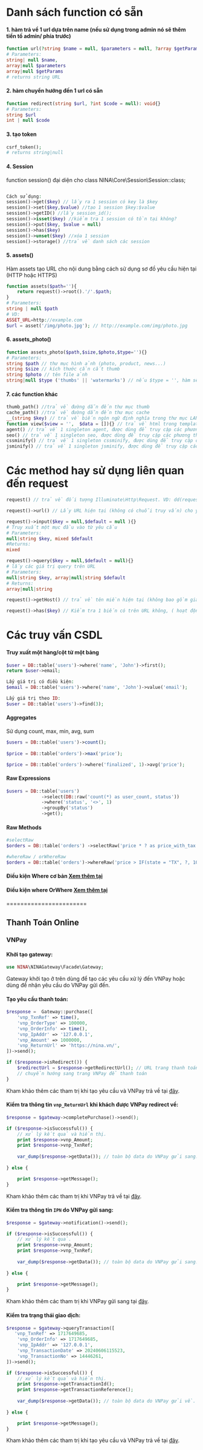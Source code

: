 # Danh sách function có sẵn
#### 1. hàm trả về 1 url dựa trên name (nếu sử dụng trong admin nó sẽ thêm tiền tố admin/ phía trước)
```php
function url(?string $name = null, $parameters = null, ?array $getParams = null): string{}
# Parameters:
string| null $name, 
array|null $parameters 
array|null $getParams
# returns string URL
```

#### 2. hàm chuyển hướng đến 1 url có sẵn
```php
function redirect(string $url, ?int $code = null): void{}
# Parameters:
string $url
int | null $code
```
#### 3. tạo token
```php
csrf_token();
# returns string|null
```
#### 4. Session
function session() đại diện cho class NINA\Core\Session\Session::class;
```php

Cách sử dụng:
session()->get($key) // lấy ra 1 session có key là $key
session()->set($key,$value) //tạo 1 session $key:$value
session()->getID() //lấy session_id();
session()->isset($key) //kiểm tra 1 session có tồn tại không?
session()->put($key, $value = null)
session()->has($key)
session()->unset($key) //xóa 1 session
session()->storage() //trả về danh sách các session
```

#### 5. assets()
Hàm assets tạo URL cho nội dung bằng cách sử dụng sơ đồ yêu cầu hiện tại (HTTP hoặc HTTPS)
```php
function assets($path=''){
    return request()->root().'/'.$path;
}
# Parameters:
string | null $path
# VD:
ASSET_URL=http://example.com
$url = asset('/img/photo.jpg'); // http://example.com/img/photo.jpg
```
#### 6. assets_photo()
```php
function assets_photo($path,$size,$photo,$type=''){}
# Parameters:
string $path // thư mục hình ảnh (photo, product, news...)
string $size // kích thước cần cắt thumb
string $photo // tên file ảnh
string|null $type ('thumbs' || 'watermarks') // nếu $type = '', hàm sẽ trả về đường dẫn ảnh.
```

#### 7. các function khác
```php
thumb_path() //trả về đường dẫn đến thư mục thumb
cache_path() //trả về đường dẫn đến thư mục cache
__(string $key) // trả về biến ngôn ngữ định nghĩa trong thư mục LANG. VD: __('home') => Trang chủ
function view($view = '',  $data = []){} // trả về html trong template truyền vào. VD: view('index.home',[]);
agent() // trả về 1 singleton agent, được dùng để truy cập các phương thức trong Class Agent.
seo() // trả về 1 singleton seo, được dùng để truy cập các phương thức trong Class Seo.
cssminify() // trả về 1 singleton cssminify, được dùng để truy cập các phương thức trong Class CssMinify.
jsminify() // trả về 1 singleton jsminify, được dùng để truy cập các phương thức trong Class JsMinify.
```
# Các method hay sử dụng liên quan đến request
```php
request() // trả về đối tượng Illuminate\Http\Request. VD: dd(request())
```
```php
request()->url() // Lấy URL hiện tại (không có chuỗi truy vấn) cho yêu cầu.
```
```php
request()->input($key = null,$default = null ){}
# Truy xuất một mục đầu vào từ yêu cầu
# Parameters:
null|string $key, mixed $default
#Returns: 
mixed 
```
```php
request()->query($key = null,$default = null){}
# lấy các giá trị query trên URL
# Parameters:
null|string $key, array|null|string $default
# Returns:
array|null|string 
```
```php
request()->getHost() // trả về tên miền hiện tại (không bao gồm giao thức)
```
```php
request()->has($key) // Kiểm tra 1 biến có trên URL không, ( hoạt động với cả POST)
```

# Các truy vấn CSDL
#### Truy xuất một hàng/cột từ một bảng
```php
$user = DB::table('users')->where('name', 'John')->first();
return $user->email;

Lấy giá trị có điều kiện:
$email = DB::table('users')->where('name', 'John')->value('email');

Lấy giá trị theo ID:
$user = DB::table('users')->find(3);
```
#### Aggregates
Sử dụng count, max, min, avg, sum
```php
$users = DB::table('users')->count();
 
$price = DB::table('orders')->max('price');

$price = DB::table('orders')->where('finalized', 1)->avg('price');
```
#### Raw Expressions
```php
$users = DB::table('users')
             ->select(DB::raw('count(*) as user_count, status'))
             ->where('status', '<>', 1)
             ->groupBy('status')
             ->get();
```
#### Raw Methods
```php
#selectRaw
$orders = DB::table('orders') ->selectRaw('price * ? as price_with_tax', [1.0825]) ->get();

#whereRaw / orWhereRaw
$orders = DB::table('orders')->whereRaw('price > IF(state = "TX", ?, 100)', [200])->get();
```
#### Điều kiện Where cơ bản [Xem thêm tại](https://laravel.com/docs/11.x/queries#basic-where-clauses)
#### Điều kiện where OrWhere [Xem thêm tại](https://laravel.com/docs/11.x/queries#or-where-clauses)
=======================

## Thanh Toán Online
### VNPay
#### Khởi tạo gateway:

```php
use NINA\NINAGateway\Facade\Gateway;
```
Gateway khởi tạo ở trên dùng để tạo các yêu cầu xử lý đến VNPay hoặc dùng để nhận yêu cầu do VNPay gửi đến.

#### Tạo yêu cầu thanh toán:

```php
$response =  Gateway::purchase([
    'vnp_TxnRef' => time(),
    'vnp_OrderType' => 100000,
    'vnp_OrderInfo' => time(),
    'vnp_IpAddr' => '127.0.0.1',
    'vnp_Amount' => 1000000,
    'vnp_ReturnUrl' => 'https://nina.vn/',
])->send();

if ($response->isRedirect()) {
    $redirectUrl = $response->getRedirectUrl(); // URL trang thanh toán
    // chuyển hướng sang trang VNPay để thanh toán
}
```

Kham khảo thêm các tham trị khi tạo yêu cầu và VNPay trả về tại [đây](https://sandbox.vnpayment.vn/apis/docs/huong-dan-tich-hop/#t%E1%BA%A1o-url-thanh-to%C3%A1n).

#### Kiểm tra thông tin `vnp_ReturnUrl` khi khách được VNPay redirect về:

```php
$response = $gateway->completePurchase()->send();

if ($response->isSuccessful()) {
    // xử lý kết quả và hiển thị.
    print $response->vnp_Amount;
    print $response->vnp_TxnRef;
    
    var_dump($response->getData()); // toàn bộ data do VNPay gửi sang.
    
} else {

    print $response->getMessage();
}
```

Kham khảo thêm các tham trị khi VNPay trả về tại [đây](https://sandbox.vnpayment.vn/apis/docs/huong-dan-tich-hop/#code-returnurl).

#### Kiểm tra thông tin `IPN` do VNPay gửi sang:

```php
$response = $gateway->notification()->send();

if ($response->isSuccessful()) {
    // xử lý kết quả.
    print $response->vnp_Amount;
    print $response->vnp_TxnRef;
    
    var_dump($response->getData()); // toàn bộ data do VNPay gửi sang.
    
} else {

    print $response->getMessage();
}
```

Kham khảo thêm các tham trị khi VNPay gửi sang tại [đây](https://sandbox.vnpayment.vn/apis/docs/huong-dan-tich-hop/#code-ipn-url).

#### Kiểm tra trạng thái giao dịch:

```php
$response = $gateway->queryTransaction([
   'vnp_TxnRef' => 1717649685,
    'vnp_OrderInfo' => 1717649685,
    'vnp_IpAddr' => '127.0.0.1',
    'vnp_TransactionDate' => 20240606115523,
    'vnp_TransactionNo' => 14446261,
])->send();

if ($response->isSuccessful()) {
    // xử lý kết quả và hiển thị.
    print $response->getTransactionId();
    print $response->getTransactionReference();
    
    var_dump($response->getData()); // toàn bộ data do VNPay gửi về.
    
} else {

    print $response->getMessage();
}
```
Kham khảo thêm các tham trị khi tạo yêu cầu và VNPay trả về tại [đây](https://goo.gl/FHdM5B).


